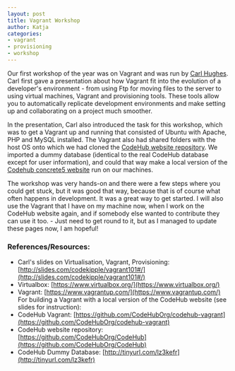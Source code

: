 ```yaml
---
layout: post
title: Vagrant Workshop
author: Katja 
categories:
- vagrant
- provisioning
- workshop
---
```


Our first workshop of the year was on Vagrant and was run by [Carl Hughes](http://twitter.com/codekipple). Carl first gave a presentation about how Vagrant fit into the evolution of a developer's environment - from using Ftp for moving files to the server to using virtual machines, Vagrant and provisioning tools. These tools allow you to automatically replicate development environments and make setting up and collaborating on a project much smoother.    

In the presentation, Carl also introduced the task for this workshop, which was to get a Vagrant up and running that consisted of Ubuntu with Apache, PHP and MySQL installed. The Vagrant also had shared folders with the host OS onto which we had cloned the [CodeHub website repository](). We imported a dummy database (identical to the real CodeHub database except for user information), and could that way make a local version of the [Codehub concrete5 website](http://codehub.org.uk) run on our machines.    

The workshop was very hands-on and there were a few steps where you could get stuck, but it was good that way, because that is of course what often happens in development. It was a great way to get started. I will also use the Vagrant that I have on my machine now, when I work on the CodeHub website again, and if somebody else wanted to contribute they can use it too. - Just need to get round to it, but as I managed to update these pages now, I am hopeful!
        
### References/Resources:           
      
- Carl's slides on Virtualisation, Vagrant, Provisioning: [http://slides.com/codekipple/vagrant101#/](http://slides.com/codekipple/vagrant101#/)   
- Virtualbox: [https://www.virtualbox.org/](https://www.virtualbox.org/)   
- Vagrant: [https://www.vagrantup.com/](https://www.vagrantup.com/)
For building a Vagrant with a local version of the CodeHub website (see slides for instruction):
- CodeHub Vagrant: [https://github.com/CodeHubOrg/codehub-vagrant](https://github.com/CodeHubOrg/codehub-vagrant)
- CodeHub website repository: [https://github.com/CodeHubOrg/CodeHub](https://github.com/CodeHubOrg/CodeHub)
- CodeHub Dummy Database: [http://tinyurl.com/lz3kefr](http://tinyurl.com/lz3kefr)
<br />&nbsp;<br />     


